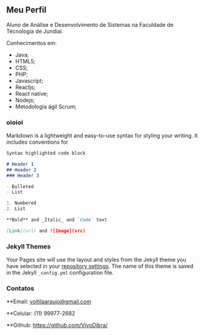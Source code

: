 ## Meu Perfil

Aluno de Análise e Desenvolvimento de Sistemas na Faculdade de Técnologia de Jundiaí.

Conhecimentos em:

- Java;
- HTML5; 
- CSS;
- PHP;
- Javascript;
- Reactjs;
- React native;
- Nodejs;
- Metodologia ágil Scrum;

### oioioi

Markdown is a lightweight and easy-to-use syntax for styling your writing. It includes conventions for

```markdown
Syntax highlighted code block

# Header 1
## Header 2
### Header 3

- Bulleted
- List

1. Numbered
2. List

**Bold** and _Italic_ and `Code` text

[Link](url) and ![Image](src)
```

### Jekyll Themes

Your Pages site will use the layout and styles from the Jekyll theme you have selected in your [repository settings](https://github.com/VivoDibra/Eyes/settings). The name of this theme is saved in the Jekyll `_config.yml` configuration file.

### Contatos

**Email: voitilaaraujo@gmail.com

**Celular: (11) 99977-2682

**Github: https://github.com/VivoDibra/

